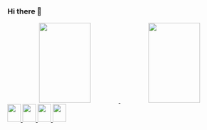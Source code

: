 ### Hi there 👋
<div align="center">
  <a href="https://github.com/joao-mocelin">
  <img height="180em" width="48%" src="https://github-readme-stats.vercel.app/api?username=joao-mocelin&show_icons=true&theme=dark&include_all_commits=true&count_private=true"/>
  <img height="180em" width="48%" src="https://github-readme-stats.vercel.app/api/top-langs/?username=joao-mocelin&layout=compact&langs_count=7&theme=dark"/>
</div>
<div>
  <img height="40em" width="30em" src="https://cdn.jsdelivr.net/gh/devicons/devicon/icons/c/c-original.svg">
  <img height="40em" width="30em" src="https://cdn.jsdelivr.net/gh/devicons/devicon/icons/python/python-original.svg">
  <img height="40em" width="30em" src="https://cdn.jsdelivr.net/gh/devicons/devicon/icons/html5/html5-original.svg">
  <img height="40em" width="30em" src="https://cdn.jsdelivr.net/gh/devicons/devicon/icons/css3/css3-original.svg">
</div>
